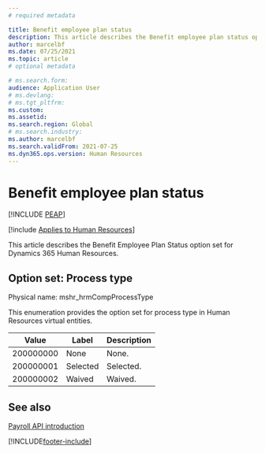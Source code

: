 ```yaml
---
# required metadata

title: Benefit employee plan status
description: This article describes the Benefit employee plan status option set for Dynamics 365 Human Resources.
author: marcelbf
ms.date: 07/25/2021
ms.topic: article
# optional metadata

# ms.search.form: 
audience: Application User
# ms.devlang: 
# ms.tgt_pltfrm: 
ms.custom: 
ms.assetid: 
ms.search.region: Global
# ms.search.industry: 
ms.author: marcelbf
ms.search.validFrom: 2021-07-25
ms.dyn365.ops.version: Human Resources
---
```


# Benefit employee plan status


[!INCLUDE [PEAP](../includes/peap-1.md)]

[!include [Applies to Human Resources](../includes/applies-to-hr.md)]

This article describes the Benefit Employee Plan Status option set for Dynamics 365 Human Resources.

## Option set: Process type

Physical name: mshr_hrmCompProcessType

This enumeration provides the option set for process type in Human Resources virtual entities.

| Value | Label | Description |
| --- | --- | --- |
| 200000000 | None | None. |
| 200000001 | Selected | Selected. |
| 200000002 | Waived | Waived. |

## See also

[Payroll API introduction](hr-admin-integration-payroll-api-introduction.md)<br>


[!INCLUDE[footer-include](../includes/footer-banner.md)]
